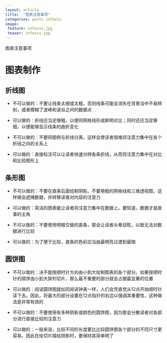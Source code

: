 ```yaml
---
layout: article
title:  "图表注意事项"
categories: posts infovis
image: 
 feature: infovis.jpg
 teaser: infovis.jpg
---
```

图表注意事项

# 图表制作

## 折线图

- 不可以做的：不要让线条太细或太粗，否则线条可能会消失在背景当中不易辨别，或者模糊了波峰和波谷之间的数据点

- 可以做的：折线应当足够粗，以便同网格线形成鲜明对比；同时还应当足够细，以便能够显示线条的曲折变化

- 不可以做的：不要将图例与折线分离，这样会使读者很难将注意力集中在各个折线之间的关系上

- 可以做的：直接标注可以让读者快速分辨各条折线，从而将注意力集中在对比和比较图形上

## 条形图

- 不可以做的：不要在直条后面绘制阴影。不要用粗的网格线和三维透视图，这样做会遮掩数据，并转移读者对内容的注意力

- 可以做的：简洁的图表能让读者将注意力集中在数据上。要知道，数据才是故事的主角

- 不可以做的：不要使用明暗交替的直条，那会让读者头晕目眩，以致无法对数据进行比较

- 可以做的：为了便于比较，直条的色彩应当由最明亮过渡到最暗

## 圆饼图

- 不可以做的：决不能按顺时针方向由小到大绘制图表的各个部分。如果按顺时针的顺序由小到大排列切片，那么最不重要的部分就会占据最显著的位置

- 可以做的：阅读圆饼图就如同阅读钟表一样，人们会凭直觉从12点开始顺时针读下去。因此，将最大的部分设置在12点指针的右边以强调其重要性，这种做法是非常有效的

- 不可以做的：不要使用有多种阴影或颜色的圆饼图，因为那会分散读者对各部分进行直接比较的注意力

- 可以做的：一般来说，比较不同的长度要比比较圆饼图各个部分的不同尺寸更容易。因此在给切片描绘阴影时，要保持其简单明了